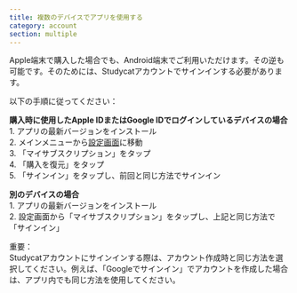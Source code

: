 ```yaml
---
title: 複数のデバイスでアプリを使用する
category: account
section: multiple 
---
```

Apple端末で購入した場合でも、Android端末でご利用いただけます。その逆も可能です。そのためには、Studycatアカウントでサインインする必要があります。


以下の手順に従ってください：


  
**購入時に使用したApple IDまたはGoogle IDでログインしているデバイスの場合**  
1\. アプリの最新バージョンをインストール  
2\. メインメニューから[設定画面](https://help.studycat.com/hc/en-us/articles/34518228622105)に移動  
3\. 「マイサブスクリプション」をタップ  
4\. 「購入を復元」をタップ  
5\. 「サインイン」をタップし、前回と同じ方法でサインイン


  
**別のデバイスの場合**  
1\. アプリの最新バージョンをインストール  
2\. 設定画面から「マイサブスクリプション」をタップし、上記と同じ方法で「サインイン」


重要：  
Studycatアカウントにサインインする際は、アカウント作成時と同じ方法を選択してください。例えば、「Googleでサインイン」でアカウントを作成した場合は、アプリ内でも同じ方法を使用してください。
